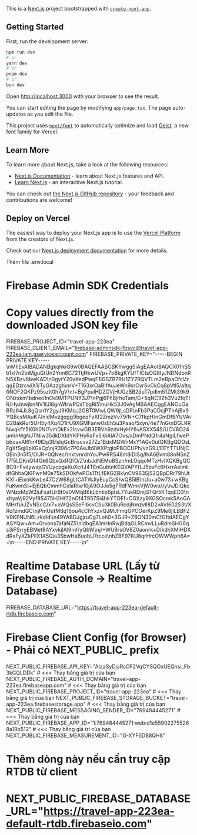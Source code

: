 This is a [Next.js](https://nextjs.org) project bootstrapped with [`create-next-app`](https://nextjs.org/docs/app/api-reference/cli/create-next-app).

## Getting Started

First, run the development server:

```bash
npm run dev
# or
yarn dev
# or
pnpm dev
# or
bun dev
```

Open [http://localhost:3000](http://localhost:3000) with your browser to see the result.

You can start editing the page by modifying `app/page.tsx`. The page auto-updates as you edit the file.

This project uses [`next/font`](https://nextjs.org/docs/app/building-your-application/optimizing/fonts) to automatically optimize and load [Geist](https://vercel.com/font), a new font family for Vercel.

## Learn More

To learn more about Next.js, take a look at the following resources:

- [Next.js Documentation](https://nextjs.org/docs) - learn about Next.js features and API.
- [Learn Next.js](https://nextjs.org/learn) - an interactive Next.js tutorial.

You can check out [the Next.js GitHub repository](https://github.com/vercel/next.js) - your feedback and contributions are welcome!

## Deploy on Vercel

The easiest way to deploy your Next.js app is to use the [Vercel Platform](https://vercel.com/new?utm_medium=default-template&filter=next.js&utm_source=create-next-app&utm_campaign=create-next-app-readme) from the creators of Next.js.

Check out our [Next.js deployment documentation](https://nextjs.org/docs/app/building-your-application/deploying) for more details.


Thêm file .env.local
# Firebase Admin SDK Credentials
# Copy values directly from the downloaded JSON key file

FIREBASE_PROJECT_ID="travel-app-223ea"
FIREBASE_CLIENT_EMAIL="firebase-adminsdk-fbsvc@travel-app-223ea.iam.gserviceaccount.com"
FIREBASE_PRIVATE_KEY="-----BEGIN PRIVATE KEY-----\nMIIEvAIBADANBgkqhkiG9w0BAQEFAASCBKYwggSiAgEAAoIBAQCX01hSSb1xI7n2\nMguGtUn2Ynn6C72TtjHkwUVp+7b6kgKYUfTICtsOG8IyJNDNdonRN5XBzv8bwKAD\n0gytY20vKedPwqF1iGSZB7RH1ZY7RQVTLm2eBpaOfcVzqgEDzrcwlX1/TyGAzzgh\nrV+T163xrOaBlfAuJeWn9xrCyrSvCkCq8pVtl5/a1tqfiNOF2QKPz95sztt0h7gV\nt+BgPpuIHDZCVjHUGzBB2duT7pdIm51ZMt39k9ONzskm1bdneo1nOe9MTPUNY3J7\nPgj6FhBjrhoTam/G+5qNC9Zh3Vu2fqTIR/HyJnwjbnNV1fJI8gnWIrwPQsTbgRi5\nuHk53J0vAgMBAAECggEANOuOaBRa64JL8gQsn1Y2gyJ9KMqJ2GBT0MwLQW9jLsDR\nFb3PaCDcjPThAjBx9YQBcsMAuK7JnidMvzgqgg9bgeqFvXf2ZmzVv79/N+C7fkpH\nGmDfBYt/VAiD2BakRur5UH5y4Xq4D1lrU9XGMFanw0sEh5u3Paao/5xyn/4e77nG\nDGLRRNwqkfY5K0h0NI7vmDkEx2IcvwGB3ERVh9zdvHyHY6vASXX54S/UCV6O24um\nMgNJTNiw35dkDXIdYKPHyRaFx5l6iAlA7Ovs/xDmPNdQ1r4aNgILfwePbboaxAI6\n49IDp3ElsIqGcBnscvv27Zz1BdxMGWhMxY1AGv0utQKBgQDOsLFgXfSqj0pXGxCp\njR396c7P0AeJb9WXPtgloPBOCUPh/vzG9J/EEYTTUNjC0Bin3n5f5/OUR+0QNec/\nxtvnrdhYoJPwRRS48m8lDlSg/IhA6Bvm88oNSnZ17f5LDKnQ14Gk6QbxQxRQfO/Z\nbJdNEMoBSzn/mLOqqoMTzHvlXQKBgQC8C9+FvdywspGVUycpgaKuXcrlJ4TEnGub\nKEQVAPYfLJ5bvFc6HxrrAelmlidfGhhaQl6FwnM0e75kSDOkfwPCs1TtLfEKGZBk\nCV963Sj52QBpDRr79hUtKXI+iEixnkKwLe47CzW68gLtCATWJIyEuyCcS/wQB5lB\nUu+a0w73+wKBgFuKwmSt+Ej6QbCmmhCeIaRtw10jA9OJJo5gFRdFWmkVjW0wo//y\nJDiQkcWNzxMpW2IuFsafUrBf0s0VMqB6kLbhtio6pIsL7YukRDmjSTQr5KTqqED3\nxItyaVj92Vyf9S475H2Hf72nOf4T957Si4hkYTOFf+CGXzy9XGSOcmk5AoGAMHrf\nJZvNScC/x7+oWQsS5eFIbcvCbu3k0BuRcdjNmzvll8D2vAVI602S3t/XRq1zmdGC\njPmUufMtIq16ou4cChYxzvQJMJFmqGPCOerKpZ9Me8jlLBBFZV9KFNUN6LzkdIdi\n49YABDJgjruCg7Loh0+3GJR+Z6ON30mCfGftdAECgYASYQw+Am+0rvons7afaNZ5\nIdbgEA1mHnRwjBdqOLRCmvLLuRdmSHG6qs3iFSrryEBMet8AYxvkjlAI9mf/yQbW\nj/+WU9rsOV8Z0aonrk+D/kdhXMiHDXdRxFyXZkPlIX1A5Qia3SbwHaBuobU7rcce\nhZBF97KU8qrHrcOWWWph6A==\n-----END PRIVATE KEY-----\n"

# Realtime Database URL (Lấy từ Firebase Console -> Realtime Database)
FIREBASE_DATABASE_URL="https://travel-app-223ea-default-rtdb.firebaseio.com"

# Firebase Client Config (for Browser) - Phải có NEXT_PUBLIC_ prefix
NEXT_PUBLIC_FIREBASE_API_KEY="AIzaSyDjaRsOF2VqCYSQOxUEQhsi_Fb3kGQLDDk" # <<< Thay bằng giá trị của bạn
NEXT_PUBLIC_FIREBASE_AUTH_DOMAIN="travel-app-223ea.firebaseapp.com" # <<< Thay bằng giá trị của bạn
NEXT_PUBLIC_FIREBASE_PROJECT_ID="travel-app-223ea" # <<< Thay bằng giá trị của bạn
NEXT_PUBLIC_FIREBASE_STORAGE_BUCKET="travel-app-223ea.firebasestorage.app" # <<< Thay bằng giá trị của bạn
NEXT_PUBLIC_FIREBASE_MESSAGING_SENDER_ID="769484445271" # <<< Thay bằng giá trị của bạn
NEXT_PUBLIC_FIREBASE_APP_ID="1:769484445271:web:d1e559022755268a18b512" # <<< Thay bằng giá trị của bạn
NEXT_PUBLIC_FIREBASE_MEASUREMENT_ID="G-XYF6DB8QH8"
# Thêm dòng này nếu cần truy cập RTDB từ client
# NEXT_PUBLIC_FIREBASE_DATABASE_URL="https://travel-app-223ea-default-rtdb.firebaseio.com"
